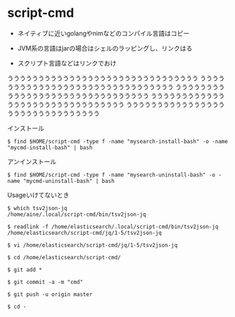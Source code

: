 # script-cmd

- ネイティブに近いgolangやnimなどのコンパイル言語はコピー

- JVM系の言語はjarの場合はシェルのラッピングし、リンクはる

- スクリプト言語などはリンクでおけ


ううううううううううううううううううううううううううううううう
ううううううううううううううううううううううううううううううう
ううううううううううううううううううううううううううううううう
ううううううううううううううううううううううううううううううう
ううううううううううううううううううううううううううううううう

インストール

```
$ find $HOME/script-cmd -type f -name "mysearch-install-bash" -o -name "mycmd-install-bash" | bash
```

アンインストール

```
$ find $HOME/script-cmd -type f -name "mysearch-uninstall-bash" -o -name "mycmd-uninstall-bash" | bash
```


Usageいけてないとき

```
$ which tsv2json-jq
/home/aine/.local/script-cmd/bin/tsv2json-jq

$ readlink -f /home/elasticsearch/.local/script-cmd/bin/tsv2json-jq
/home/elasticsearch/script-cmd/jq/1-5/tsv2json-jq

$ vi /home/elasticsearch/script-cmd/jq/1-5/tsv2json-jq

$ cd /home/elasticsearch/script-cmd/

$ git add *

$ git commit -a -m "cmd"

$ git push -u origin master

$ cd -
```
